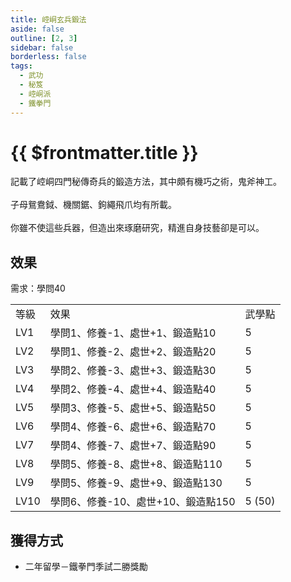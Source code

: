 ```yaml
---
title: 崆峒玄兵鍛法
aside: false
outline: [2, 3]
sidebar: false
borderless: false
tags:
  - 武功
  - 秘笈
  - 崆峒派
  - 鐵拳門
---
```


# {{ $frontmatter.title }}

<BookItemIcon :size="`medium`" :needLink="false" :no="8009" :style="'float: right;'" />

記載了崆峒四門秘傳奇兵的鍛造方法，其中頗有機巧之術，鬼斧神工。
<br><br>
子母鴛鴦鉞、機關鋸、鉤繩飛爪均有所載。
<br><br>
你雖不使這些兵器，但造出來琢磨研究，精進自身技藝卻是可以。
<br clear="all" />

## 效果

需求：學問40

<table>
    <tr>
        <td>等級</td>
        <td>效果</td>
        <td>武學點</td>
    </tr>
    <tr>
        <td>LV1</td>
        <td>學問1、修養-1、處世+1、鍛造點10</td>
        <td>5</td>
    </tr>
    <tr>
        <td>LV2</td>
        <td>學問1、修養-2、處世+2、鍛造點20</td>
        <td>5</td>
    </tr>
    <tr>
        <td>LV3</td>
        <td>學問2、修養-3、處世+3、鍛造點30</td>
        <td>5</td>
    </tr>
    <tr>
        <td>LV4</td>
        <td>學問2、修養-4、處世+4、鍛造點40</td>
        <td>5</td>
    </tr>
    <tr>
        <td>LV5</td>
        <td>學問3、修養-5、處世+5、鍛造點50</td>
        <td>5</td>
    </tr>
    <tr>
        <td>LV6</td>
        <td>學問4、修養-6、處世+6、鍛造點70</td>
        <td>5</td>
    </tr>
    <tr>
        <td>LV7</td>
        <td>學問4、修養-7、處世+7、鍛造點90</td>
        <td>5</td>
    </tr>
    <tr>
        <td>LV8</td>
        <td>學問5、修養-8、處世+8、鍛造點110</td>
        <td>5</td>
    </tr>
    <tr>
        <td>LV9</td>
        <td>學問5、修養-9、處世+9、鍛造點130</td>
        <td>5</td>
    </tr>
    <tr>
        <td>LV10</td>
        <td>學問6、修養-10、處世+10、鍛造點150</td>
        <td>5 (50)</td>
    </tr>
</table>

## 獲得方式

- 二年留學－鐵拳門季試二勝獎勵